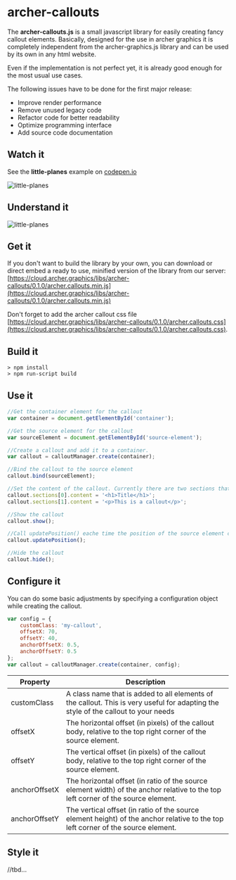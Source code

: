 # archer-callouts

The **archer-callouts.js** is a small javascript library for easily creating fancy callout elements. 
Basically, designed for the use in archer graphics it is completely independent from the archer-graphics.js library and can be used by its own in any html website.

Even if the implementation is not perfect yet, it is already good enough for the most usual use cases. 

The following issues have to be done for the first major release:
-	Improve render performance
-	Remove unused legacy code
-	Refactor code for better readability
-	Optimize programming interface
-	Add source code documentation

## Watch it

See the **little-planes** example on [codepen.io](https://codepen.io/archer-graphics/pen/BxjmmX)

![little-planes](examples/little-planes/assets/screenshot_01.png)

## Understand it
![little-planes](examples/little-planes/assets/callout-parts.png)

## Get it
If you don't want to build the library by your own, you can download or direct embed a ready to use, minified version of the library from our server: [https://cloud.archer.graphics/libs/archer-callouts/0.1.0/archer.callouts.min.js](https://cloud.archer.graphics/libs/archer-callouts/0.1.0/archer.callouts.min.js)

Don't forget to add the archer callout css file [https://cloud.archer.graphics/libs/archer-callouts/0.1.0/archer.callouts.css](https://cloud.archer.graphics/libs/archer-callouts/0.1.0/archer.callouts.css).

## Build it
```
> npm install
> npm run-script build
```

## Use it

```javascript
//Get the container element for the callout
var container = document.getElementById('container');

//Get the source element for the callout
var sourceElement = document.getElementById('source-element');

//Create a callout and add it to a container.
var callout = calloutManager.create(container);

//Bind the callout to the source element
callout.bind(sourceElement);

//Set the content of the callout. Currently there are two sections that can //be set separately. Use html to format your content to your needs.
callout.sections[0].content = '<h1>Title</h1>';
callout.sections[1].content = '<p>This is a callout</p>';

//Show the callout
callout.show();

//Call updatePosition() eache time the position of the source element changes
callout.updatePosition();

//Hide the callout
callout.hide();
```
## Configure it

You can do some basic adjustments by specifying a configuration
object while creating the callout.

```javascript
var config = {
    customClass: 'my-callout',
    offsetX: 70,
    offsetY: 40,
    anchorOffsetX: 0.5,
    anchorOffsetY: 0.5
};
var callout = calloutManager.create(container, config);
```

| Property | Description | 
| --- | --- | 
| customClass | A class name that is added to all elements of the callout. This is very useful for adapting the style of the callout to your needs |
| offsetX | The horizontal offset (in pixels) of the callout body, relative to the top right corner of the source element. |
| offsetY | The vertical offset (in pixels) of the callout body, relative to the top right corner of the source element. |
| anchorOffsetX | The horizontal offset (in ratio of the source element width) of the anchor relative to the top left corner of the source element. |
| anchorOffsetY | The vertical offset (in ratio of the source element height) of the anchor relative to the top left corner of the source element. |

## Style it
//tbd...
